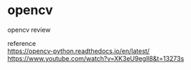 # opencv  
opencv review

reference  
https://opencv-python.readthedocs.io/en/latest/  
https://www.youtube.com/watch?v=XK3eU9egll8&t=13273s
